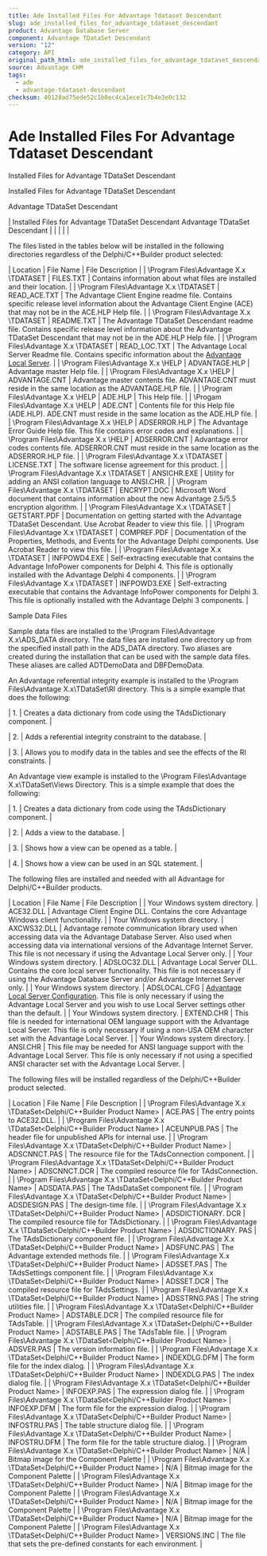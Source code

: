 ```yaml
---
title: Ade Installed Files For Advantage Tdataset Descendant
slug: ade_installed_files_for_advantage_tdataset_descendant
product: Advantage Database Server
component: Advantage TDataSet Descendant
version: "12"
category: API
original_path_html: ade_installed_files_for_advantage_tdataset_descendant.htm
source: Advantage CHM
tags:
  - ade
  - advantage-tdataset-descendant
checksum: 40128ad75ede52c1b0ec4ca1ece1c7b4e3e0c132
---
```


# Ade Installed Files For Advantage Tdataset Descendant

Installed Files for Advantage TDataSet Descendant

Installed Files for Advantage TDataSet Descendant

Advantage TDataSet Descendant

| Installed Files for Advantage TDataSet Descendant  Advantage TDataSet Descendant |  |  |  |  |

The files listed in the tables below will be installed in the following directories regardless of the Delphi/C++Builder product selected:

| Location | File Name | File Description |
| \Program Files\Advantage X.x \TDATASET | FILES.TXT | Contains information about what files are installed and their location. |
| \Program Files\Advantage X.x \TDATASET | READ\_ACE.TXT | The Advantage Client Engine readme file. Contains specific release level information about the Advantage Client Engine (ACE) that may not be in the ACE.HLP Help file. |
| \Program Files\Advantage X.x \TDATASET | README.TXT | The Advantage TDataSet Descendant readme file. Contains specific release level information about the Advantage TDataSet Descendant that may not be in the ADE.HLP Help file. |
| \Program Files\Advantage X.x \TDATASET | READ\_LOC.TXT | The Advantage Local Server Readme file. Contains specific information about the [Advantage Local Server](master_advantage_local_server.md). |
| \Program Files\Advantage X.x \HELP | ADVANTAGE.HLP | Advantage master Help file. |
| \Program Files\Advantage X.x \HELP | ADVANTAGE.CNT | Advantage master contents file. ADVANTAGE.CNT must reside in the same location as the ADVANTAGE.HLP file. |
| \Program Files\Advantage X.x \HELP | ADE.HLP | This Help file. |
| \Progam Files\Advantage X.x \HELP | ADE.CNT | Contents file for this Help file (ADE.HLP). ADE.CNT must reside in the same location as the ADE.HLP file. |
| \Program Files\Advantage X.x \HELP | ADSERROR.HLP | The Advantage Error Guide Help file. This file contains error codes and explanations. |
| \Program Files\Advantage X.x \HELP | ADSERROR.CNT | Advantage error codes contents file. ADSERROR.CNT must reside in the same location as the ADSERROR.HLP file. |
| \Program Files\Advantage X.x \TDATASET | LICENSE.TXT | The software license agreement for this product. |
| \Program Files\Advantage X.x \TDATASET | ANSICHR.EXE | Utility for adding an ANSI collation language to ANSI.CHR. |
| \Program Files\Advantage X.x \TDATASET | ENCRYPT.DOC | Microsoft Word document that contains information about the new Advantage 2.5/5.5 encryption algorithm. |
| \Program Files\Advantage X.x \TDATASET | GETSTART.PDF | Documentation on getting started with the Advantage TDataSet Descendant. Use Acrobat Reader to view this file. |
| \Program Files\Advantage X.x \TDATASET | COMPREF.PDF | Documentation of the Properties, Methods, and Events for the Advantage Delphi components. Use Acrobat Reader to view this file. |
| \Program Files\Advantage X.x \TDATASET | INFPOWD4.EXE | Self-extracting executable that contains the Advantage InfoPower components for Delphi 4. This file is optionally installed with the Advantage Delphi 4 components. |
| \Program Files\Advantage X.x \TDATASET | INFPOWD3.EXE | Self-extracting executable that contains the Advantage InfoPower components for Delphi 3. This file is optionally installed with the Advantage Delphi 3 components. |

Sample Data Files

Sample data files are installed to the \Program Files\Advantage X.x\ADS\_DATA directory. The data files are installed one directory up from the specified install path in the ADS\_DATA directory. Two aliases are created during the installation that can be used with the sample data files. These aliases are called ADTDemoData and DBFDemoData.

An Advantage referential integrity example is installed to the \Program Files\Advantage X.x\TDataSet\RI directory. This is a simple example that does the following:

| 1. | Creates a data dictionary from code using the TAdsDictionary component. |

| 2. | Adds a referential integrity constraint to the database. |

| 3. | Allows you to modify data in the tables and see the effects of the RI constraints. |

An Advantage view example is installed to the \Program Files\Advantage X.x\TDataSet\Views Directory. This is a simple example that does the following:

| 1. | Creates a data dictionary from code using the TAdsDictionary component. |

| 2. | Adds a view to the database. |

| 3. | Shows how a view can be opened as a table. |

| 4. | Shows how a view can be used in an SQL statement. |

The following files are installed and needed with all Advantage for Delphi/C++Builder products.

| Location | File Name | File Description |
| Your Windows system directory. | ACE32.DLL | Advantage Client Engine DLL. Contains the core Advantage Windows client functionality. |
| Your Windows system directory. | AXCWS32.DLL | Advantage remote communication library used when accessing data via the Advantage Database Server. Also used when accessing data via international versions of the Advantage Internet Server. This file is not necessary if using the Advantage Local Server only. |
| Your Windows system directory. | ADSLOC32.DLL | Advantage Local Server DLL. Contains the core local server functionality. This file is not necessary if using the Advantage Database Server and/or Advantage Internet Server only. |
| Your Windows system directory. | ADSLOCAL.CFG | [Advantage Local Server Configuration](master_advantage_local_server_configuration.md). This file is only necessary if using the Advantage Local Server and you wish to use Local Server settings other than the default. |
| Your Windows system directory. | EXTEND.CHR | This file is needed for international OEM language support with the Advantage Local Server. This file is only necessary if using a non-USA OEM character set with the Advantage Local Server. |
| Your Windows system directory. | ANSI.CHR | This file may be needed for ANSI language support with the Advantage Local Server. This file is only necessary if not using a specified ANSI character set with the Advantage Local Server. |

The following files will be installed regardless of the Delphi/C++Builder product selected.

| Location | File Name | File Description |
| \Program Files\Advantage X.x \TDataSet\<Delphi/C++Builder Product Name> | ACE.PAS | The entry points to ACE32.DLL. |
| \Program Files\Advantage X.x \TDataSet\<Delphi/C++Builder Product Name> | ACEUNPUB.PAS | The header file for unpublished APIs for internal use. |
| \Program Files\Advantage X.x \TDataSet\<Delphi/C++Builder Product Name> | ADSCNNCT.PAS | The resource file for the TAdsConnection component. |
| \Program Files\Advantage X.x \TDataSet\<Delphi/C++Builder Product Name> | ADSCNNCT.DCR | The compiled resource file for TAdsConnection. |
| \Program Files\Advantage X.x \TDataSet\<Delphi/C++Builder Product Name> | ADSDATA.PAS | The TAdsDataSet component file. |
| \Program Files\Advantage X.x \TDataSet\<Delphi/C++Builder Product Name> | ADSDESIGN.PAS | The design-time file. |
| \Program Files\Advantage X.x \TDataSet\<Delphi/C++Builder Product Name> | ADSDICTIONARY. DCR | The compiled resource file for TAdsDictionary. |
| \Program Files\Advantage X.x \TDataSet\<Delphi/C++Builder Product Name> | ADSDICTIONARY. PAS | The TAdsDictionary component file. |
| \Program Files\Advantage X.x \TDataSet\<Delphi/C++Builder Product Name> | ADSFUNC.PAS | The Advantage extended methods file. |
| \Program Files\Advantage X.x \TDataSet\<Delphi/C++Builder Product Name> | ADSSET.PAS | The TAdsSettings component file. |
| \Program Files\Advantage X.x \TDataSet\<Delphi/C++Builder Product Name> | ADSSET.DCR | The compiled resource file for TAdsSettings. |
| \Program Files\Advantage X.x \TDataSet\<Delphi/C++Builder Product Name> | ADSSTRNG.PAS | The string utilities file. |
| \Program Files\Advantage X.x \TDataSet\<Delphi/C++Builder Product Name> | ADSTABLE.DCR | The compiled resource file for TAdsTable. |
| \Program Files\Advantage X.x \TDataSet\<Delphi/C++Builder Product Name> | ADSTABLE.PAS | The TAdsTable file. |
| \Program Files\Advantage X.x \TDataSet\<Delphi/C++Builder Product Name> | ADSVER.PAS | The version information file. |
| \Program Files\Advantage X.x \TDataSet\<Delphi/C++Builder Product Name> | INDEXDLG.DFM | The form file for the index dialog. |
| \Program Files\Advantage X.x \TDataSet\<Delphi/C++Builder Product Name> | INDEXDLG.PAS | The index dialog file. |
| \Program Files\Advantage X.x \TDataSet\<Delphi/C++Builder Product Name> | INFOEXP.PAS | The expression dialog file. |
| \Program Files\Advantage X.x \TDataSet\<Delphi/C++Builder Product Name> | INFOEXP.DFM | The form file for the expression dialog. |
| \Program Files\Advantage X.x \TDataSet\<Delphi/C++Builder Product Name> | INFOSTRU.PAS | The table structure dialog file. |
| \Program Files\Advantage X.x \TDataSet\<Delphi/C++Builder Product Name> | INFOSTRU.DFM | The form file for the table structure dialog. |
| \Program Files\Advantage X.x \TDataSet\<Delphi/C++Builder Product Name> | N/A | Bitmap image for the Component Palette |
| \Program Files\Advantage X.x \TDataSet\<Delphi/C++Builder Product Name> | N/A | Bitmap image for the Component Palette |
| \Program Files\Advantage X.x \TDataSet\<Delphi/C++Builder Product Name> | N/A | Bitmap image for the Component Palette |
| \Program Files\Advantage X.x \TDataSet\<Delphi/C++Builder Product Name> | N/A | Bitmap image for the Component Palette |
| \Program Files\Advantage X.x \TDataSet\<Delphi/C++Builder Product Name> | N/A | Bitmap image for the Component Palette |
| \Program Files\Advantage X.x \TDataSet\<Delphi/C++Builder Product Name> | VERSIONS.INC | The file that sets the pre-defined constants for each environment. |
